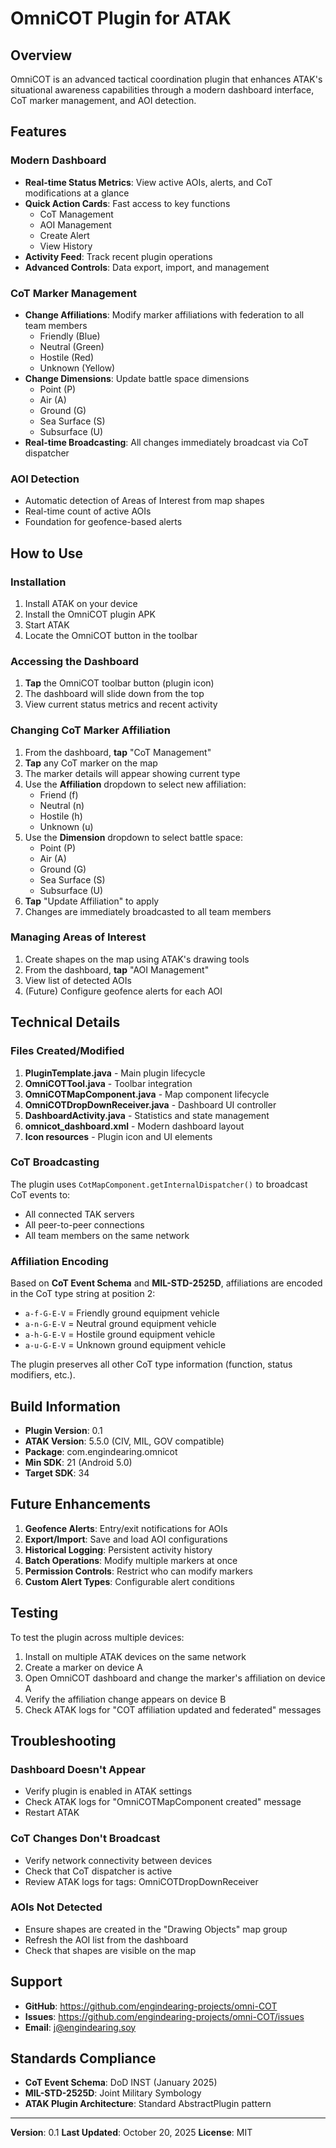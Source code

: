 # OmniCOT Plugin for ATAK

## Overview
OmniCOT is an advanced tactical coordination plugin that enhances ATAK's situational awareness capabilities through a modern dashboard interface, CoT marker management, and AOI detection.

## Features

### Modern Dashboard
- **Real-time Status Metrics**: View active AOIs, alerts, and CoT modifications at a glance
- **Quick Action Cards**: Fast access to key functions
  - CoT Management
  - AOI Management
  - Create Alert
  - View History
- **Activity Feed**: Track recent plugin operations
- **Advanced Controls**: Data export, import, and management

### CoT Marker Management
- **Change Affiliations**: Modify marker affiliations with federation to all team members
  - Friendly (Blue)
  - Neutral (Green)
  - Hostile (Red)
  - Unknown (Yellow)
- **Change Dimensions**: Update battle space dimensions
  - Point (P)
  - Air (A)
  - Ground (G)
  - Sea Surface (S)
  - Subsurface (U)
- **Real-time Broadcasting**: All changes immediately broadcast via CoT dispatcher

### AOI Detection
- Automatic detection of Areas of Interest from map shapes
- Real-time count of active AOIs
- Foundation for geofence-based alerts

## How to Use

### Installation
1. Install ATAK on your device
2. Install the OmniCOT plugin APK
3. Start ATAK
4. Locate the OmniCOT button in the toolbar

### Accessing the Dashboard
1. **Tap** the OmniCOT toolbar button (plugin icon)
2. The dashboard will slide down from the top
3. View current status metrics and recent activity

### Changing CoT Marker Affiliation
1. From the dashboard, **tap** "CoT Management"
2. **Tap** any CoT marker on the map
3. The marker details will appear showing current type
4. Use the **Affiliation** dropdown to select new affiliation:
   - Friend (f)
   - Neutral (n)
   - Hostile (h)
   - Unknown (u)
5. Use the **Dimension** dropdown to select battle space:
   - Point (P)
   - Air (A)
   - Ground (G)
   - Sea Surface (S)
   - Subsurface (U)
6. **Tap** "Update Affiliation" to apply
7. Changes are immediately broadcasted to all team members

### Managing Areas of Interest
1. Create shapes on the map using ATAK's drawing tools
2. From the dashboard, **tap** "AOI Management"
3. View list of detected AOIs
4. (Future) Configure geofence alerts for each AOI

## Technical Details

### Files Created/Modified
1. **PluginTemplate.java** - Main plugin lifecycle
2. **OmniCOTTool.java** - Toolbar integration
3. **OmniCOTMapComponent.java** - Map component lifecycle
4. **OmniCOTDropDownReceiver.java** - Dashboard UI controller
5. **DashboardActivity.java** - Statistics and state management
6. **omnicot_dashboard.xml** - Modern dashboard layout
7. **Icon resources** - Plugin icon and UI elements

### CoT Broadcasting
The plugin uses `CotMapComponent.getInternalDispatcher()` to broadcast CoT events to:
- All connected TAK servers
- All peer-to-peer connections
- All team members on the same network

### Affiliation Encoding
Based on **CoT Event Schema** and **MIL-STD-2525D**, affiliations are encoded in the CoT type string at position 2:
- `a-f-G-E-V` = Friendly ground equipment vehicle
- `a-n-G-E-V` = Neutral ground equipment vehicle
- `a-h-G-E-V` = Hostile ground equipment vehicle
- `a-u-G-E-V` = Unknown ground equipment vehicle

The plugin preserves all other CoT type information (function, status modifiers, etc.).

## Build Information
- **Plugin Version**: 0.1
- **ATAK Version**: 5.5.0 (CIV, MIL, GOV compatible)
- **Package**: com.engindearing.omnicot
- **Min SDK**: 21 (Android 5.0)
- **Target SDK**: 34

## Future Enhancements
1. **Geofence Alerts**: Entry/exit notifications for AOIs
2. **Export/Import**: Save and load AOI configurations
3. **Historical Logging**: Persistent activity history
4. **Batch Operations**: Modify multiple markers at once
5. **Permission Controls**: Restrict who can modify markers
6. **Custom Alert Types**: Configurable alert conditions

## Testing
To test the plugin across multiple devices:
1. Install on multiple ATAK devices on the same network
2. Create a marker on device A
3. Open OmniCOT dashboard and change the marker's affiliation on device A
4. Verify the affiliation change appears on device B
5. Check ATAK logs for "COT affiliation updated and federated" messages

## Troubleshooting

### Dashboard Doesn't Appear
- Verify plugin is enabled in ATAK settings
- Check ATAK logs for "OmniCOTMapComponent created" message
- Restart ATAK

### CoT Changes Don't Broadcast
- Verify network connectivity between devices
- Check that CoT dispatcher is active
- Review ATAK logs for tags: OmniCOTDropDownReceiver

### AOIs Not Detected
- Ensure shapes are created in the "Drawing Objects" map group
- Refresh the AOI list from the dashboard
- Check that shapes are visible on the map

## Support
- **GitHub**: https://github.com/engindearing-projects/omni-COT
- **Issues**: https://github.com/engindearing-projects/omni-COT/issues
- **Email**: j@engindearing.soy

## Standards Compliance
- **CoT Event Schema**: DoD INST (January 2025)
- **MIL-STD-2525D**: Joint Military Symbology
- **ATAK Plugin Architecture**: Standard AbstractPlugin pattern

---
**Version**: 0.1
**Last Updated**: October 20, 2025
**License**: MIT
